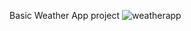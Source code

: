 Basic Weather App project
 
 ![weatherapp](https://github.com/alibhs/Weather-App/assets/77539226/734d0abf-37e7-46df-be16-a3b73a144a7c)
